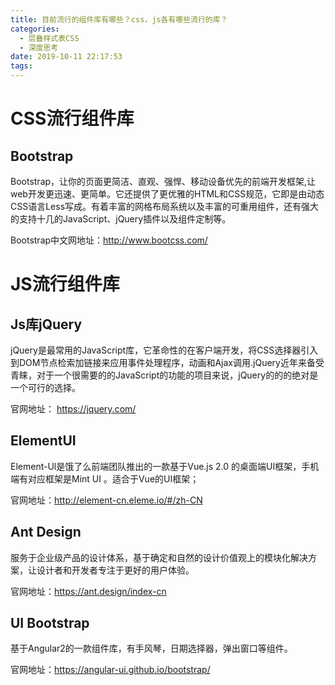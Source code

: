 ```yaml
---
title: 目前流行的组件库有哪些？css，js各有哪些流行的库？
categories:
  - 层叠样式表CSS
  - 深度思考
date: 2019-10-11 22:17:53
tags:
---
```

# CSS流行组件库

## Bootstrap 

Bootstrap，让你的页面更简洁、直观、强悍、移动设备优先的前端开发框架,让web开发更迅速、更简单。它还提供了更优雅的HTML和CSS规范，它即是由动态CSS语言Less写成。有着丰富的网格布局系统以及丰富的可重用组件，还有强大的支持十几的JavaScript、jQuery插件以及组件定制等。

Bootstrap中文网地址：http://www.bootcss.com/



# JS流行组件库

## Js库jQuery 

jQuery是最常用的JavaScript库，它革命性的在客户端开发，将CSS选择器引入到DOM节点检索加链接来应用事件处理程序，动画和Ajax调用.jQuery近年来备受青睐，对于一个很需要的的JavaScript的功能的项目来说，jQuery的的的绝对是一个可行的选择。

官网地址： https://jquery.com/ 

## ElementUI

Element-Ul是饿了么前端团队推出的一款基于Vue.js 2.0 的桌面端UI框架，手机端有对应框架是Mint UI 。适合于Vue的UI框架；

官网地址：http://element-cn.eleme.io/#/zh-CN

## Ant Design

服务于企业级产品的设计体系，基于确定和自然的设计价值观上的模块化解决方案，让设计者和开发者专注于更好的用户体验。 

官网地址：<https://ant.design/index-cn> 

## UI Bootstrap

基于Angular2的一款组件库，有手风琴，日期选择器，弹出窗口等组件。

官网地址：<https://angular-ui.github.io/bootstrap/> 